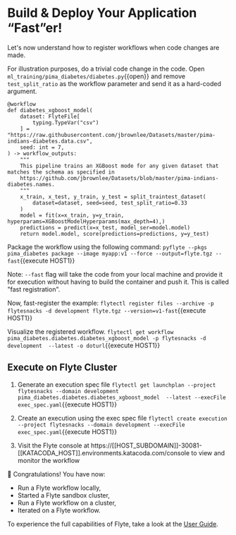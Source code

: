 # Build & Deploy Your Application “Fast”er!

Let's now understand how to register workflows when code changes are made.

For illustration purposes, do a trivial code change in the code. Open `ml_training/pima_diabetes/diabetes.py`{{open}} and remove `test_split_ratio` as the workflow parameter and send it as a hard-coded argument.

```
@workflow
def diabetes_xgboost_model(
    dataset: FlyteFile[
        typing.TypeVar("csv")
    ] = "https://raw.githubusercontent.com/jbrownlee/Datasets/master/pima-indians-diabetes.data.csv",
    seed: int = 7,
) -> workflow_outputs:
    """
    This pipeline trains an XGBoost mode for any given dataset that matches the schema as specified in
    https://github.com/jbrownlee/Datasets/blob/master/pima-indians-diabetes.names.
    """
    x_train, x_test, y_train, y_test = split_traintest_dataset(
        dataset=dataset, seed=seed, test_split_ratio=0.33
    )
    model = fit(x=x_train, y=y_train, hyperparams=XGBoostModelHyperparams(max_depth=4),)
    predictions = predict(x=x_test, model_ser=model.model)
    return model.model, score(predictions=predictions, y=y_test)
```

Package the workflow using the following command:
`pyflyte --pkgs pima_diabetes package --image myapp:v1 --force --output=flyte.tgz --fast`{{execute HOST1}}

Note: `--fast` flag will take the code from your local machine and provide it for execution without having to build the container and push it. This is called "fast registration".

Now, fast-register the example:
`flytectl register files --archive -p flytesnacks -d development flyte.tgz --version=v1-fast`{{execute HOST1}}

Visualize the registered workflow.
`flytectl get workflow pima_diabetes.diabetes.diabetes_xgboost_model -p flytesnacks -d development  --latest -o doturl`{{execute HOST1}}

## Execute on Flyte Cluster

1. Generate an execution spec file
`flytectl get launchplan --project flytesnacks --domain development pima_diabetes.diabetes.diabetes_xgboost_model  --latest --execFile exec_spec.yaml`{{execute HOST1}}

2. Create an execution using the exec spec file
`flytectl create execution --project flytesnacks --domain development --execFile exec_spec.yaml`{{execute HOST1}}

3. Visit the Flyte console at https://[[HOST_SUBDOMAIN]]-30081-[[KATACODA_HOST]].environments.katacoda.com/console to view and monitor the workflow

🎉 Congratulations! You have now:

- Run a Flyte workflow locally,
- Started a Flyte sandbox cluster,
- Run a Flyte workflow on a cluster,
- Iterated on a Flyte workflow.

To experience the full capabilities of Flyte, take a look at the [User Guide](https://docs.flyte.org/projects/cookbook/en/latest/user_guide.html).
